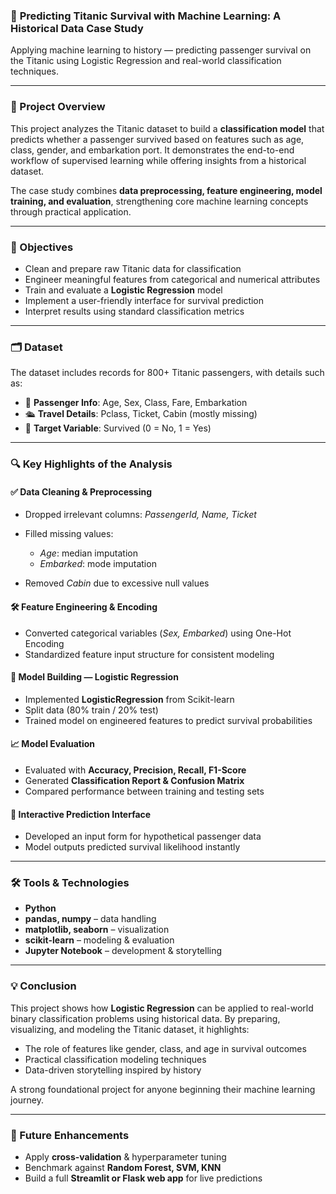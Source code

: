 ### 🚢 **Predicting Titanic Survival with Machine Learning: A Historical Data Case Study**

Applying machine learning to history — predicting passenger survival on the Titanic using Logistic Regression and real-world classification techniques.

---

### 📌 Project Overview

This project analyzes the Titanic dataset to build a **classification model** that predicts whether a passenger survived based on features such as age, class, gender, and embarkation port. It demonstrates the end-to-end workflow of supervised learning while offering insights from a historical dataset.

The case study combines **data preprocessing, feature engineering, model training, and evaluation**, strengthening core machine learning concepts through practical application.

---

### 🎯 Objectives

* Clean and prepare raw Titanic data for classification
* Engineer meaningful features from categorical and numerical attributes
* Train and evaluate a **Logistic Regression** model
* Implement a user-friendly interface for survival prediction
* Interpret results using standard classification metrics

---

### 🗂️ Dataset

The dataset includes records for 800+ Titanic passengers, with details such as:

* 👤 **Passenger Info**: Age, Sex, Class, Fare, Embarkation
* 🛳️ **Travel Details**: Pclass, Ticket, Cabin (mostly missing)
* 🎯 **Target Variable**: Survived (0 = No, 1 = Yes)

---

### 🔍 Key Highlights of the Analysis

#### ✅ Data Cleaning & Preprocessing

* Dropped irrelevant columns: *PassengerId, Name, Ticket*
* Filled missing values:

  * *Age*: median imputation
  * *Embarked*: mode imputation
* Removed *Cabin* due to excessive null values

#### 🛠️ Feature Engineering & Encoding

* Converted categorical variables (*Sex, Embarked*) using One-Hot Encoding
* Standardized feature input structure for consistent modeling

#### 🤖 Model Building — Logistic Regression

* Implemented **LogisticRegression** from Scikit-learn
* Split data (80% train / 20% test)
* Trained model on engineered features to predict survival probabilities

#### 📈 Model Evaluation

* Evaluated with **Accuracy, Precision, Recall, F1-Score**
* Generated **Classification Report & Confusion Matrix**
* Compared performance between training and testing sets

#### 🧠 Interactive Prediction Interface

* Developed an input form for hypothetical passenger data
* Model outputs predicted survival likelihood instantly

---

### 🛠 Tools & Technologies

* **Python**
* **pandas, numpy** – data handling
* **matplotlib, seaborn** – visualization
* **scikit-learn** – modeling & evaluation
* **Jupyter Notebook** – development & storytelling

---

### 💡 Conclusion

This project shows how **Logistic Regression** can be applied to real-world binary classification problems using historical data. By preparing, visualizing, and modeling the Titanic dataset, it highlights:

* The role of features like gender, class, and age in survival outcomes
* Practical classification modeling techniques
* Data-driven storytelling inspired by history

A strong foundational project for anyone beginning their machine learning journey.

---

### 🔮 Future Enhancements

* Apply **cross-validation** & hyperparameter tuning
* Benchmark against **Random Forest, SVM, KNN**
* Build a full **Streamlit or Flask web app** for live predictions
